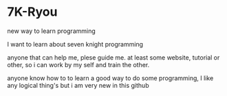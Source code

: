 # 7K-Ryou
new way to learn programming

I want to learn about seven knight programming

anyone that can help me, plese guide me. at least some website, tutorial or other, so i can work by my self and train the other.

anyone know how to to learn a good way to do some programming, I like any logical thing's but i am very new in this github
